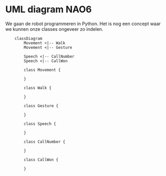 # UML diagram NAO6

We gaan de robot programmeren in Python. Het is nog een concept waar we kunnen onze classes ongeveer zo indelen.

```mermaid
    classDiagram
        Movement <|-- Walk
        Movement <|-- Gesture

        Speech <|-- CallNumber
        Speech <|-- CallWon

        class Movement {
            
        }

        class Walk {

        }

        class Gesture {

        }

        class Speech {

        }

        class CallNumber {

        }

        class CallWon {

        }
```